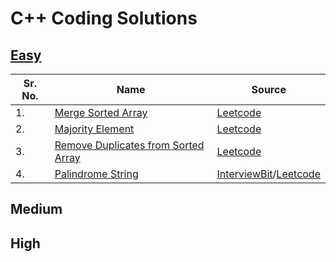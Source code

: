 # C++ Coding Solutions

## [Easy](Easy)
|Sr. No.  |   Name    | Source |
|---------|---------|--------|
|1. |[Merge Sorted Array](Easy/Merge_Sorted_Array/Merge_Sorted_Array.cpp)|[Leetcode](https://leetcode.com/problems/merge-sorted-array/)|
|2. |[Majority Element](Easy/Majority_Element/Majority_Element.cpp)|[Leetcode](https://leetcode.com/problems/majority-element/)|
|3. |[Remove Duplicates from Sorted Array](Easy/Remove_Duplicates_from_Sorted_Array)|[Leetcode](https://leetcode.com/problems/remove-duplicates-from-sorted-array/)|
|4. |[Palindrome String](Easy/Palindrome_String)|[InterviewBit](https://www.interviewbit.com/problems/palindrome-string/)/[Leetcode](https://leetcode.com/problems/valid-palindrome/)|
## Medium

## High
